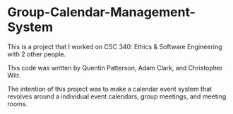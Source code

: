 # Group-Calendar-Management-System

This is a project that I worked on CSC 340: Ethics & Software Engineering with 2 other people.

This code was written by Quentin Patterson, Adam Clark, and Christopher Witt.

The intention of this project was to make a calendar event system that revolves around a individual event calendars, group meetings, and meeting rooms.
